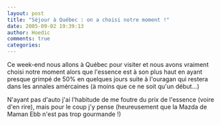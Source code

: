 ```yaml
---
layout: post
title: "Séjour à Québec : on a choisi notre moment !"
date: 2005-09-02 19:39:13
author: Hoedic
comments: true
categories: 
---
```



Ce week-end nous allons à Québec pour visiter   et nous avons vraiment choisi notre moment alors que l'essence est à son plus haut en ayant presque grimpé de 50% en quelques jours suite à l'ouragan qui restera dans les annales amércaines (à moins que ce ne soit qu'un début...)

N'ayant pas d'auto j'ai l'habitude de me foutre du prix de l'essence (voire d'en rire), mais pour le coup j'y pense (heureusement que la Mazda de Maman Ebb n'est pas trop gourmande !)
